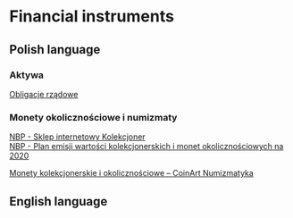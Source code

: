 # Financial instruments  

## Polish language  

### Aktywa

[Obligacje rządowe](https://mfiles.pl/pl/index.php/Obligacje_rz%C4%85dowe)  

### Monety okolicznościowe i numizmaty  

[NBP - Sklep internetowy Kolekcjoner](https://kolekcjoner.nbp.pl/pl/aktualnosci/index/view/id/275/)  
[NBP - Plan emisji wartości kolekcjonerskich i monet okolicznościowych na 2020](http://www.nbp.pl/banknoty_i_monety/pliki/emisja_banknotow_i_monet_2020.pdf)  

[Monety kolekcjonerskie i okolicznościowe – CoinArt Numizmatyka](http://www.coinart.pl/)  

## English language  
